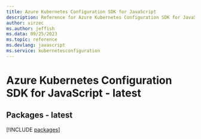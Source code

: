 ```yaml
---
title: Azure Kubernetes Configuration SDK for JavaScript
description: Reference for Azure Kubernetes Configuration SDK for JavaScript
author: xirzec
ms.author: jeffish
ms.data: 09/25/2023
ms.topic: reference
ms.devlang: javascript
ms.service: kubernetesconfiguration
---
```

# Azure Kubernetes Configuration SDK for JavaScript - latest
## Packages - latest
[!INCLUDE [packages](kubernetes-configuration-index.md)]